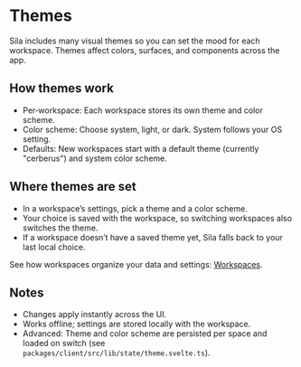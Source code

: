 # Themes

Sila includes many visual themes so you can set the mood for each workspace. Themes affect colors, surfaces, and components across the app.

## How themes work
- Per‑workspace: Each workspace stores its own theme and color scheme.
- Color scheme: Choose system, light, or dark. System follows your OS setting.
- Defaults: New workspaces start with a default theme (currently "cerberus") and system color scheme.

## Where themes are set
- In a workspace’s settings, pick a theme and a color scheme.
- Your choice is saved with the workspace, so switching workspaces also switches the theme.
- If a workspace doesn’t have a saved theme yet, Sila falls back to your last local choice.

See how workspaces organize your data and settings: [Workspaces](./workspaces.md).

## Notes
- Changes apply instantly across the UI.
- Works offline; settings are stored locally with the workspace.
- Advanced: Theme and color scheme are persisted per space and loaded on switch (see `packages/client/src/lib/state/theme.svelte.ts`).
